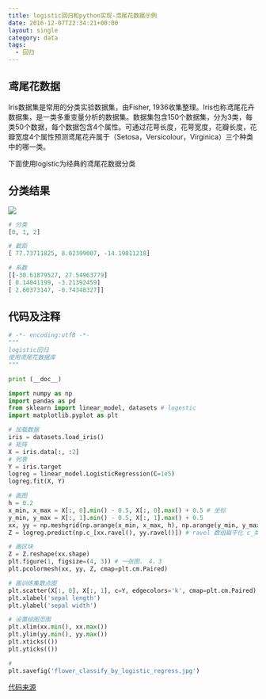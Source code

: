 ```yaml
---
title: logistic回归和python实现-鸢尾花数据示例
date: 2016-12-07T22:34:21+00:00
layout: single
category: data
tags:
  - 回归
---
```

## 鸢尾花数据
Iris数据集是常用的分类实验数据集，由Fisher, 1936收集整理。Iris也称鸢尾花卉数据集，是一类多重变量分析的数据集。数据集包含150个数据集，分为3类，每类50个数据，每个数据包含4个属性。可通过花萼长度，花萼宽度，花瓣长度，花瓣宽度4个属性预测鸢尾花卉属于（Setosa，Versicolour，Virginica）三个种类中的哪一类。

下面使用logistic为经典的鸢尾花数据分类

<!--more-->
## 分类结果
![](http://odhzhpju9.bkt.clouddn.com/flower_classify_by_logistic_regress.jpg)

```python
# 分类
[0, 1, 2]

# 截距
[ 77.73711825, 8.02399007, -14.19811218]

# 系数
[[-30.61879527, 27.54963779]
[ 0.14041199, -3.21392459]
[ 2.60373147, -0.74348327]]
```

## 代码及注释

```python
# -*- encoding:utf8 -*-
"""
logistic回归
使用鸢尾花数据库
"""

print (__doc__)

import numpy as np
import pandas as pd
from sklearn import linear_model, datasets # logestic
import matplotlib.pyplot as plt

# 加载数据
iris = datasets.load_iris()
# 矩阵
X = iris.data[:, :2]
# 列表
Y = iris.target
logreg = linear_model.LogisticRegression(C=1e5)
logreg.fit(X, Y)

# 画图
h = 0.2
x_min, x_max = X[:, 0].min() - 0.5, X[:, 0].max() + 0.5 # 坐标
y_min, y_max = X[:, 1].min() - 0.5, X[:, 1].max() + 0.5
xx, yy = np.meshgrid(np.arange(x_min, x_max, h), np.arange(y_min, y_max, h)) # 网格
Z = logreg.predict(np.c_[xx.ravel(), yy.ravel()]) # ravel 数组扁平化 c_类似于python的zip()

# 画区块
Z = Z.reshape(xx.shape)
plt.figure(1, figsize=(4, 3)) # 一张图， 4，3
plt.pcolormesh(xx, yy, Z, cmap=plt.cm.Paired)

# 画训练集散点图
plt.scatter(X[:, 0], X[:, 1], c=Y, edgecolors='k', cmap=plt.cm.Paired)
plt.xlabel('sepal length')
plt.ylabel('sepal width')

# 设置绘图范围
plt.xlim(xx.min(), xx.max())
plt.ylim(yy.min(), yy.max())
plt.xticks(())
plt.yticks(())

#
plt.savefig('flower_classify_by_logistic_regress.jpg')
```

[代码来源](http://scikit-learn.org/stable/auto_examples/linear_model/plot_iris_logistic.html#sphx-glr-auto-examples-linear-model-plot-iris-logistic-py)
